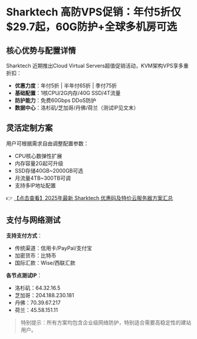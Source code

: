 # Sharktech 高防VPS促销：年付5折仅$29.7起，60G防护+全球多机房可选

## 核心优势与配置详情

Sharktech 近期推出Cloud Virtual Servers超值促销活动，KVM架构VPS享多重折扣：

- **优惠力度**：年付5折 | 半年付65折 | 季付75折
- **基础配置**：1核CPU/2G内存/40G SSD/4T流量
- **防护能力**：免费60Gbps DDoS防护
- **数据中心**：洛杉矶/芝加哥/丹佛/荷兰（测试IP见文末）

## 灵活定制方案

用户可根据需求自由调整配置参数：
- CPU核心数弹性扩展
- 内存容量2G起可升级
- SSD存储40GB~2000GB可选
- 月流量4TB~300TB可调
- 支持多IP地址配置

👉 [【点击查看】2025年最新 Sharktech 优惠码及特价云服务器方案汇总](https://bit.ly/Sharktech)

## 支付与网络测试

**支持支付方式**：
- 传统渠道：信用卡/PayPal/支付宝
- 加密货币：比特币
- 国际汇款：Wise/西联汇款

**各节点测试IP**：
- 洛杉矶：64.32.16.5
- 芝加哥：204.188.230.181  
- 丹佛：70.39.67.217
- 荷兰：45.58.151.11

> 特别提示：所有方案均包含企业级网络防护，特别适合需要高稳定性的建站用户。